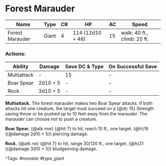 # Forest Marauder

| Name | Type | CR | HP | AC | Speed |
|------|------|----|----|----|-------|
| Forest Marauder | Giant | 4 | 114 (12d10 + 48) | 15 | walk: 40 ft., climb: 20 ft. |

### Actions:

| Ability | Damage | Save DC & Type | On Successful Save |
|---------|--------|----------------|--------------------|
| Multiattack | - | 15 | - |
| Boar Spear | 2d10 + 5 | - | - |
| Rock | 3d10 + 5 | - | - |


**Multiattack.** The forest marauder makes two Boar Spear attacks. If both attacks hit one creature, the target must succeed on a {@dc 15} Strength saving throw or be pushed up to 10 feet away from the marauder. The marauder can choose not to push a creature.

**Boar Spear.** {@atk mw} {@hit 7} to hit, reach 10 ft., one target. {@h}16 ({@damage 2d10 + 5}) piercing damage.

**Rock.** {@atk rw} {@hit 7} to hit, range 30/120 ft., one target. {@h}21 ({@damage 3d10 + 5}) bludgeoning damage.

^Tags: #monster #type_giant